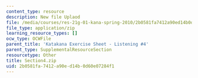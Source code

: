 ```yaml
---
content_type: resource
description: New file Uplaod
file: /media/courses/res-21g-01-kana-spring-2010/2b0581fa7412a90ed14b0d60e07284f1_Section4.zip
file_type: application/zip
learning_resource_types: []
ocw_type: OCWFile
parent_title: 'Katakana Exercise Sheet - Listening #4'
parent_type: SupplementalResourceSection
resourcetype: Other
title: Section4.zip
uid: 2b0581fa-7412-a90e-d14b-0d60e07284f1
---
```

